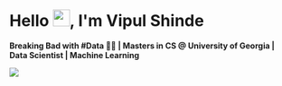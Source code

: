 # Hello <img src="https://raw.githubusercontent.com/syedareehaquasar/syedareehaquasar/master/gifs/Hi.gif" width="30px">, I'm Vipul Shinde

**Breaking Bad with #Data 👨‍🔬 | Masters in CS @ University of Georgia | Data Scientist | Machine Learning**

<img src="https://media.giphy.com/media/8DTnuPhxv0m4w/giphy.gif">